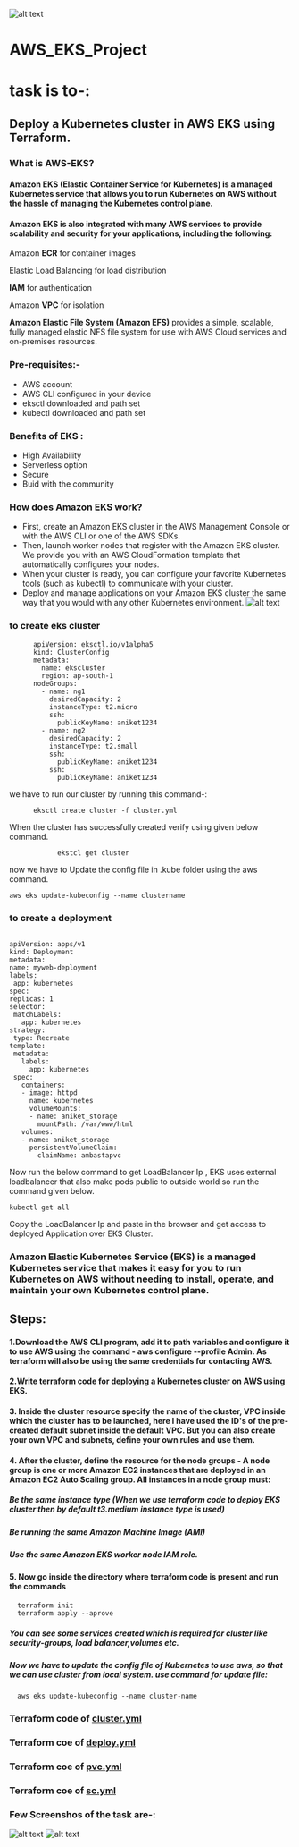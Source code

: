 

![alt text](https://miro.medium.com/max/2800/1*c_alK7iZgOyKMTCQBxpOBQ.png)


# AWS_EKS_Project


# task is to-:
## Deploy a Kubernetes cluster in AWS EKS using Terraform.


### What is AWS-EKS?

#### Amazon EKS (Elastic Container Service for Kubernetes) is a managed Kubernetes service that allows you to run Kubernetes on AWS without the hassle of managing the Kubernetes control plane.

#### Amazon EKS is also integrated with many AWS services to provide scalability and security for your applications, including the following:
Amazon **ECR** for container images

Elastic Load Balancing for load distribution

**IAM** for authentication

Amazon **VPC** for isolation

**Amazon Elastic File System (Amazon EFS)** provides a simple, scalable, fully managed elastic NFS file system for use with AWS Cloud services and on-premises resources.

### Pre-requisites:-

- AWS account
- AWS CLI configured in your device
- eksctl downloaded and path set
- kubectl downloaded and path set


### Benefits of EKS :

- High Availability
- Serverless option
- Secure
- Buid with the community


### How does Amazon EKS work?

- First, create an Amazon EKS cluster in the AWS Management Console or with the AWS CLI or one of the AWS SDKs.
- Then, launch worker nodes that register with the Amazon EKS cluster. We provide you with an AWS CloudFormation template that automatically configures your nodes.
- When your cluster is ready, you can configure your favorite Kubernetes tools (such as kubectl) to communicate with your cluster.
- Deploy and manage applications on your Amazon EKS cluster the same way that you would with any other Kubernetes environment.
![alt text](https://raw.githubusercontent.com/aniketambasta/AWS_EKS/master/ss1.png)



### to create eks cluster
```
      apiVersion: eksctl.io/v1alpha5
      kind: ClusterConfig
      metadata:
        name: ekscluster
        region: ap-south-1
      nodeGroups:
        - name: ng1
          desiredCapacity: 2
          instanceType: t2.micro
          ssh:
            publicKeyName: aniket1234
        - name: ng2
          desiredCapacity: 2
          instanceType: t2.small
          ssh:
            publicKeyName: aniket1234
          ssh:
            publicKeyName: aniket1234
```
we have to run our cluster by running this command-:
```
      eksctl create cluster -f cluster.yml
   ```   
   
When the cluster has successfully created verify using given below command.
```
            ekstcl get cluster
   ```
now we have to Update the config file in .kube folder using the aws command.
```
aws eks update-kubeconfig --name clustername
   ```
   
   ###  to create a deployment
   ```
   
   apiVersion: apps/v1
kind: Deployment
metadata:
  name: myweb-deployment
  labels:
    app: kubernetes
spec:
  replicas: 1
  selector:
    matchLabels:
      app: kubernetes
  strategy:
    type: Recreate
  template:
    metadata:
      labels:
        app: kubernetes
    spec:
      containers:
      - image: httpd
        name: kubernetes
        volumeMounts:
        - name: aniket_storage
          mountPath: /var/www/html
      volumes:
      - name: aniket_storage
        persistentVolumeClaim:
          claimName: ambastapvc

```                    
          
          
Now run the below command to get LoadBalancer Ip , EKS uses external loadbalancer that also make pods public to outside world so run the command given below.
```
kubectl get all       
   ```
Copy the LoadBalancer Ip and paste in the browser and get access to deployed Application over EKS Cluster.


   
      
      
      
      
      
      
      
      
      
      
      
      
      
      
      














### Amazon Elastic Kubernetes Service (EKS) is a managed Kubernetes service that makes it easy for you to run Kubernetes on AWS without needing to install, operate, and maintain       your own Kubernetes control plane.

## Steps:

#### 1.Download the AWS CLI program, add it to path variables and configure it to use AWS using the command - aws configure --profile Admin. As terraform will also be using the same credentials for contacting AWS.

#### 2.Write terraform code for deploying a Kubernetes cluster on AWS using EKS.

#### 3.  Inside the cluster resource specify the name of the cluster, VPC inside which the cluster has to be launched, here I have used the ID's of the pre-created default subnet inside the default VPC. But you can also create your own VPC and subnets, define your own rules and use them.

#### 4. After the cluster, define the resource for the node groups - A node group is one or more Amazon EC2 instances that are deployed in an Amazon EC2 Auto Scaling group. All instances in a node group must:

##### Be the same instance type (When we use terraform code to deploy EKS cluster then by default t3.medium instance type is used)
##### Be running the same Amazon Machine Image (AMI)
##### Use the same Amazon EKS worker node IAM role.
#### 5. Now go inside the directory where terraform code is present and run the commands
      terraform init
      terraform apply --aprove
      
##### You can see some services created which is required for cluster like security-groups, load balancer,volumes etc.

##### Now we have to update the config file of Kubernetes to use aws, so that we can use cluster from local system. use command for update file:      
      aws eks update-kubeconfig --name cluster-name


### Terraform code of [cluster.yml](https://github.com/aniketambasta/AWS_EKS/blob/master/cluster.yml)
### Terraform coe of [deploy.yml](https://github.com/aniketambasta/AWS_EKS/blob/master/deploy.yml)
### Terraform coe of [pvc.yml](https://github.com/aniketambasta/AWS_EKS/blob/master/pvc.yml)
### Terraform coe of [sc.yml](https://github.com/aniketambasta/AWS_EKS/blob/master/sc.yml)


### Few Screenshos of the task are-:

![alt text](https://github.com/aniketambasta/AWS_EKS/blob/master/dsa.PNG?raw=true)
![alt text](https://raw.githubusercontent.com/aniketambasta/AWS_EKS/master/asdfghjk.png)




